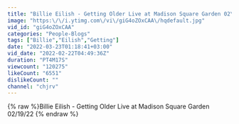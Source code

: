 ```yaml
---
title: "Billie Eilish - Getting Older Live at Madison Square Garden 02\/19\/22"
image: "https:\/\/i.ytimg.com\/vi\/giG4oZOxCAA\/hqdefault.jpg"
vid_id: "giG4oZOxCAA"
categories: "People-Blogs"
tags: ["Billie","Eilish","Getting"]
date: "2022-03-23T01:18:41+03:00"
vid_date: "2022-02-22T04:49:36Z"
duration: "PT4M17S"
viewcount: "120275"
likeCount: "6551"
dislikeCount: ""
channel: "chjrv"
---
```

{% raw %}Billie Eilish - Getting Older Live at Madison Square Garden 02/19/22 {% endraw %}
